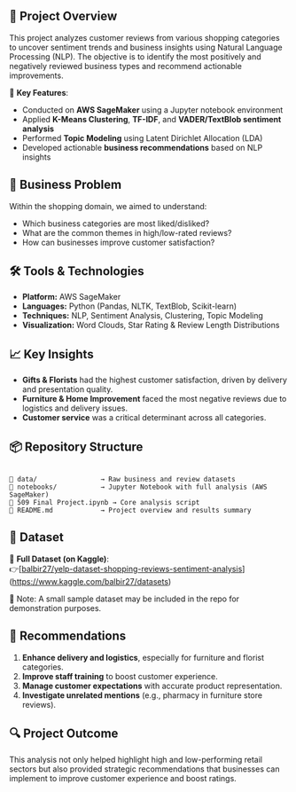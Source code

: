 ## 🧠 Project Overview

This project analyzes customer reviews from various shopping categories to uncover sentiment trends and business insights using Natural Language Processing (NLP). The objective is to identify the most positively and negatively reviewed business types and recommend actionable improvements.

📅 **Key Features**:

* Conducted on **AWS SageMaker** using a Jupyter notebook environment
* Applied **K-Means Clustering**, **TF-IDF**, and **VADER/TextBlob sentiment analysis**
* Performed **Topic Modeling** using Latent Dirichlet Allocation (LDA)
* Developed actionable **business recommendations** based on NLP insights

## 🛒 Business Problem

Within the shopping domain, we aimed to understand:

* Which business categories are most liked/disliked?
* What are the common themes in high/low-rated reviews?
* How can businesses improve customer satisfaction?

## 🛠️ Tools & Technologies

* **Platform:** AWS SageMaker
* **Languages:** Python (Pandas, NLTK, TextBlob, Scikit-learn)
* **Techniques:** NLP, Sentiment Analysis, Clustering, Topic Modeling
* **Visualization:** Word Clouds, Star Rating & Review Length Distributions

## 📈 Key Insights

* **Gifts & Florists** had the highest customer satisfaction, driven by delivery and presentation quality.
* **Furniture & Home Improvement** faced the most negative reviews due to logistics and delivery issues.
* **Customer service** was a critical determinant across all categories.

## 📦 Repository Structure

```

📁 data/                → Raw business and review datasets  
📁 notebooks/           → Jupyter Notebook with full analysis (AWS SageMaker)  
📄 509 Final Project.ipynb → Core analysis script  
📄 README.md            → Project overview and results summary
```
## 💾 Dataset

🔗 **Full Dataset (on Kaggle)**:  
👉[[balbir27/yelp-dataset-shopping-reviews-sentiment-analysis](https://www.kaggle.com/datasets/balbir27/yelp-dataset-shopping-reviews-sentiment-analysis)](https://www.kaggle.com/balbir27/datasets)

📎 Note: A small sample dataset may be included in the repo for demonstration purposes.

## 📝 Recommendations

1. **Enhance delivery and logistics**, especially for furniture and florist categories.
2. **Improve staff training** to boost customer experience.
3. **Manage customer expectations** with accurate product representation.
4. **Investigate unrelated mentions** (e.g., pharmacy in furniture store reviews).

## 🔍 Project Outcome

This analysis not only helped highlight high and low-performing retail sectors but also provided strategic recommendations that businesses can implement to improve customer experience and boost ratings.
